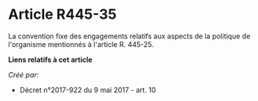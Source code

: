 # Article R445-35

La convention fixe des engagements relatifs aux aspects de la politique de l'organisme mentionnés à l'article R. 445-25.

**Liens relatifs à cet article**

_Créé par_:

  - Décret n°2017-922 du 9 mai 2017 - art. 10
